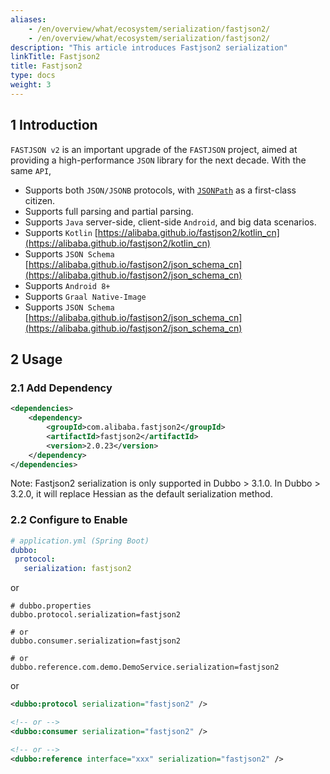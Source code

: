```yaml
---
aliases:
    - /en/overview/what/ecosystem/serialization/fastjson2/
    - /en/overview/what/ecosystem/serialization/fastjson2/
description: "This article introduces Fastjson2 serialization"
linkTitle: Fastjson2
title: Fastjson2
type: docs
weight: 3
---
```




## 1 Introduction

`FASTJSON v2` is an important upgrade of the `FASTJSON` project, aimed at providing a high-performance `JSON` library for the next decade. With the same `API`,

- Supports both `JSON/JSONB` protocols, with [`JSONPath`](https://alibaba.github.io/fastjson2/jsonpath_cn) as a first-class citizen.
- Supports full parsing and partial parsing.
- Supports `Java` server-side, client-side `Android`, and big data scenarios.
- Supports `Kotlin` [https://alibaba.github.io/fastjson2/kotlin_cn](https://alibaba.github.io/fastjson2/kotlin_cn)
- Supports `JSON Schema` [https://alibaba.github.io/fastjson2/json_schema_cn](https://alibaba.github.io/fastjson2/json_schema_cn)
- Supports `Android 8+`
- Supports `Graal Native-Image`
- Supports `JSON Schema` [https://alibaba.github.io/fastjson2/json_schema_cn](https://alibaba.github.io/fastjson2/json_schema_cn)

## 2 Usage

### 2.1 Add Dependency

```xml
<dependencies>
    <dependency>
        <groupId>com.alibaba.fastjson2</groupId>
        <artifactId>fastjson2</artifactId>
        <version>2.0.23</version>
    </dependency>
</dependencies>
```

Note: Fastjson2 serialization is only supported in Dubbo > 3.1.0. In Dubbo > 3.2.0, it will replace Hessian as the default serialization method.

### 2.2 Configure to Enable

```yaml
# application.yml (Spring Boot)
dubbo:
 protocol:
   serialization: fastjson2
```
or
```properties
# dubbo.properties
dubbo.protocol.serialization=fastjson2

# or
dubbo.consumer.serialization=fastjson2

# or
dubbo.reference.com.demo.DemoService.serialization=fastjson2
```
or
```xml
<dubbo:protocol serialization="fastjson2" />

<!-- or -->
<dubbo:consumer serialization="fastjson2" />

<!-- or -->
<dubbo:reference interface="xxx" serialization="fastjson2" />
```


